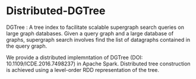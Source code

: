 # Distributed-DGTree
DGTree : A tree index to facilitate scalable supergraph search queries on large graph databases. Given a query graph and a  large database of graphs, supergraph search involves find the list of datagraphs contained in the query graph.

We provide a distributed implemntation of DGTree (DOI: 10.1109/ICDE.2016.7498237) in Apache Spark. 
Distributed tree construction is achieved using a level-order RDD representation of the tree.
